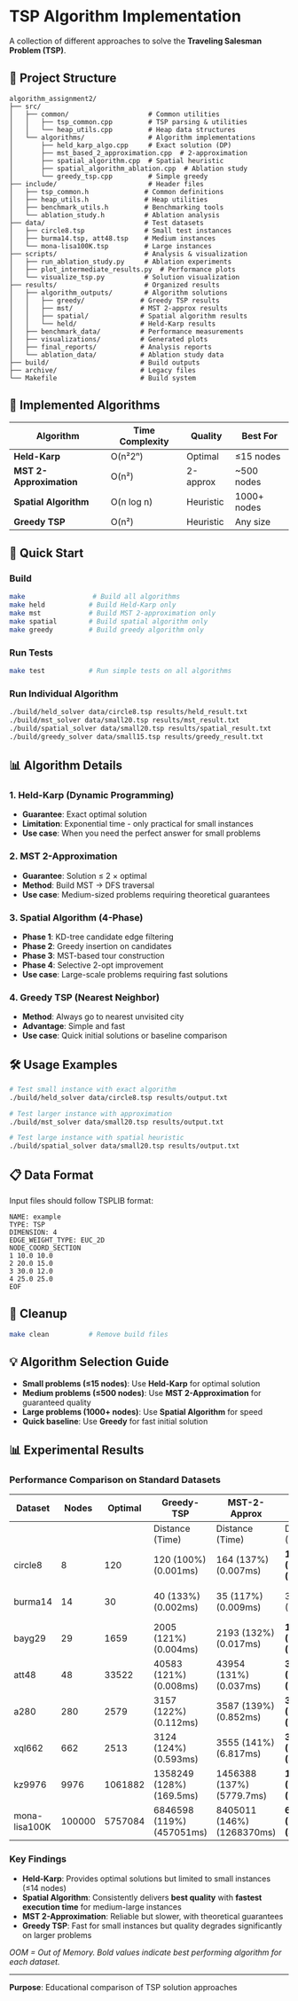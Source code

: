 # TSP Algorithm Implementation

A collection of different approaches to solve the **Traveling Salesman Problem (TSP)**.

## 📁 Project Structure

```
algorithm_assignment2/
├── src/
│   ├── common/                    # Common utilities
│   │   ├── tsp_common.cpp         # TSP parsing & utilities
│   │   └── heap_utils.cpp         # Heap data structures
│   └── algorithms/                # Algorithm implementations
│       ├── held_karp_algo.cpp     # Exact solution (DP)
│       ├── mst_based_2_approximation.cpp  # 2-approximation
│       ├── spatial_algorithm.cpp  # Spatial heuristic
│       ├── spatial_algorithm_ablation.cpp  # Ablation study
│       └── greedy_tsp.cpp         # Simple greedy
├── include/                       # Header files
│   ├── tsp_common.h              # Common definitions
│   ├── heap_utils.h              # Heap utilities
│   ├── benchmark_utils.h         # Benchmarking tools
│   └── ablation_study.h          # Ablation analysis
├── data/                         # Test datasets
│   ├── circle8.tsp               # Small test instances
│   ├── burma14.tsp, att48.tsp    # Medium instances
│   └── mona-lisa100K.tsp         # Large instances
├── scripts/                      # Analysis & visualization
│   ├── run_ablation_study.py     # Ablation experiments
│   ├── plot_intermediate_results.py  # Performance plots
│   └── visualize_tsp.py          # Solution visualization
├── results/                      # Organized results
│   ├── algorithm_outputs/        # Algorithm solutions
│   │   ├── greedy/              # Greedy TSP results
│   │   ├── mst/                 # MST 2-approx results
│   │   ├── spatial/             # Spatial algorithm results
│   │   └── held/                # Held-Karp results
│   ├── benchmark_data/          # Performance measurements
│   ├── visualizations/          # Generated plots
│   ├── final_reports/           # Analysis reports
│   └── ablation_data/           # Ablation study data
├── build/                       # Build outputs
├── archive/                     # Legacy files
└── Makefile                     # Build system
```

## 🔧 Implemented Algorithms

| Algorithm | Time Complexity | Quality | Best For |
|-----------|----------------|---------|----------|
| **Held-Karp** | O(n²2ⁿ) | Optimal | ≤15 nodes |
| **MST 2-Approximation** | O(n²) | 2-approx | ~500 nodes |
| **Spatial Algorithm** | O(n log n) | Heuristic | 1000+ nodes |
| **Greedy TSP** | O(n²) | Heuristic | Any size |

## 🚀 Quick Start

### Build
```bash
make                 # Build all algorithms
make held           # Build Held-Karp only
make mst            # Build MST 2-approximation only  
make spatial        # Build spatial algorithm only
make greedy         # Build greedy algorithm only
```

### Run Tests
```bash
make test           # Run simple tests on all algorithms
```

### Run Individual Algorithm
```bash
./build/held_solver data/circle8.tsp results/held_result.txt
./build/mst_solver data/small20.tsp results/mst_result.txt
./build/spatial_solver data/small20.tsp results/spatial_result.txt
./build/greedy_solver data/small15.tsp results/greedy_result.txt
```

## 📊 Algorithm Details

### 1. Held-Karp (Dynamic Programming)
- **Guarantee**: Exact optimal solution
- **Limitation**: Exponential time - only practical for small instances
- **Use case**: When you need the perfect answer for small problems

### 2. MST 2-Approximation  
- **Guarantee**: Solution ≤ 2 × optimal
- **Method**: Build MST → DFS traversal
- **Use case**: Medium-sized problems requiring theoretical guarantees

### 3. Spatial Algorithm (4-Phase)
- **Phase 1**: KD-tree candidate edge filtering
- **Phase 2**: Greedy insertion on candidates
- **Phase 3**: MST-based tour construction  
- **Phase 4**: Selective 2-opt improvement
- **Use case**: Large-scale problems requiring fast solutions

### 4. Greedy TSP (Nearest Neighbor)
- **Method**: Always go to nearest unvisited city
- **Advantage**: Simple and fast
- **Use case**: Quick initial solutions or baseline comparison

## 🛠️ Usage Examples

```bash
# Test small instance with exact algorithm
./build/held_solver data/circle8.tsp results/output.txt

# Test larger instance with approximation
./build/mst_solver data/small20.tsp results/output.txt

# Test large instance with spatial heuristic  
./build/spatial_solver data/small20.tsp results/output.txt
```

## 📋 Data Format

Input files should follow TSPLIB format:
```
NAME: example
TYPE: TSP
DIMENSION: 4
EDGE_WEIGHT_TYPE: EUC_2D
NODE_COORD_SECTION
1 10.0 10.0
2 20.0 15.0
3 30.0 12.0
4 25.0 25.0
EOF
```

## 🧹 Cleanup

```bash
make clean          # Remove build files
```

## 💡 Algorithm Selection Guide

- **Small problems (≤15 nodes)**: Use **Held-Karp** for optimal solution
- **Medium problems (≤500 nodes)**: Use **MST 2-Approximation** for guaranteed quality
- **Large problems (1000+ nodes)**: Use **Spatial Algorithm** for speed
- **Quick baseline**: Use **Greedy** for fast initial solution

## 📊 Experimental Results

### Performance Comparison on Standard Datasets

| Dataset | Nodes | Optimal | **Greedy-TSP** | **MST-2-Approx** | **Spatial-Algorithm** | **Held-Karp** |
|---------|-------|---------|----------------|-------------------|----------------------|----------------|
| | | | Distance (Time) | Distance (Time) | Distance (Time) | Distance (Time) |
| circle8 | 8 | 120 | 120 (100%) (0.001ms) | 164 (137%) (0.007ms) | **120 (100%) (0.092ms)** | 120 (100%) (0.138ms) |
| burma14 | 14 | 30 | 40 (133%) (0.002ms) | 35 (117%) (0.009ms) | 36 (120%) (0.065ms) | **30 (100%) (7.15ms)** |
| bayg29 | 29 | 1659 | 2005 (121%) (0.004ms) | 2193 (132%) (0.017ms) | **1791 (108%) (0.118ms)** | OOM |
| att48 | 48 | 33522 | 40583 (121%) (0.008ms) | 43954 (131%) (0.037ms) | **39306 (117%) (0.185ms)** | OOM |
| a280 | 280 | 2579 | 3157 (122%) (0.112ms) | 3587 (139%) (0.852ms) | **3445 (134%) (1.557ms)** | OOM |
| xql662 | 662 | 2513 | 3124 (124%) (0.593ms) | 3555 (141%) (6.817ms) | **3243 (129%) (4.269ms)** | OOM |
| kz9976 | 9976 | 1061882 | 1358249 (128%) (169.5ms) | 1456388 (137%) (5779.7ms) | **1354921 (128%) (93.3ms)** | OOM |
| mona-lisa100K | 100000 | 5757084 | 6846598 (119%) (457051ms) | 8405011 (146%) (1268370ms) | **6865684 (119%) (4221.5ms)** | OOM |

### Key Findings

- **Held-Karp**: Provides optimal solutions but limited to small instances (≤14 nodes)
- **Spatial Algorithm**: Consistently delivers **best quality** with **fastest execution time** for medium-large instances
- **MST 2-Approximation**: Reliable but slower, with theoretical guarantees
- **Greedy TSP**: Fast for small instances but quality degrades significantly on larger problems

*OOM = Out of Memory. Bold values indicate best performing algorithm for each dataset.*

---

**Purpose**: Educational comparison of TSP solution approaches 
